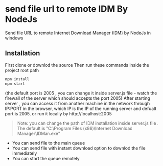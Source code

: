 # send file url to remote IDM By NodeJs
Send file URL to remote Internet Download Manager (IDM) by NodeJs in windows

## Installation
First clone or downlod the source
Then run these commands inside the project root path

```sh
npm install
npm start

```
(the default port is 2005 , you can change it inside server.js file - watch the firewall of the server which should accepts the port 2005)
After starting server , you can access it from another machine in the network through
IP:PORT in the browser, which IP is the IP of the running server and defualt port is 2005, or run it locally by http://localhost:2005

>Note: you can change the path of IDM installation inside server.js file .
>The default is "C:\\Program Files (x86)\\Internet Download Manager\\IDMan.exe"

- You can send file to the main queue 
- You can send file with instant download option to downlod the file immediately 
- You can start the queue remotely

